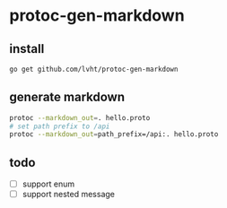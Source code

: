 # protoc-gen-markdown

## install

```bash
go get github.com/lvht/protoc-gen-markdown
```

## generate markdown

```bash
protoc --markdown_out=. hello.proto
# set path prefix to /api
protoc --markdown_out=path_prefix=/api:. hello.proto
```

## todo
- [ ] support enum
- [ ] support nested message
